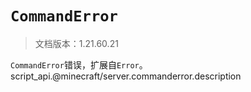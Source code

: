 # `CommandError`

> 文档版本：1.21.60.21

`CommandError`错误，扩展自`Error`。script_api.@minecraft/server.commanderror.description
